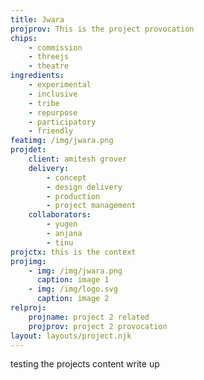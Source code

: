 ```yaml
---
title: Jwara
projprov: This is the project provocation
chips: 
    - commission
    - threejs
    - theatre
ingredients:
    - experimental
    - inclusive
    - tribe
    - repurpose
    - participatory
    - friendly
featimg: /img/jwara.png
projdet:
    client: amitesh grover
    delivery:
        - concept
        - design delivery
        - production
        - project management
    collaborators:
        - yugen
        - anjana
        - tinu
projctx: this is the context
projimg:
    - img: /img/jwara.png
      caption: image 1
    - img: /img/logo.svg
      caption: image 2
relproj:
    projname: project 2 related
    projprov: project 2 provocation
layout: layouts/project.njk
---
```


testing the projects content write up